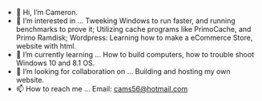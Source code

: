 - 👋 Hi, I’m Cameron.
- 👀 I’m interested in ... Tweeking Windows to run faster, and running benchmarks to prove it; Utilizing cache programs like PrimoCache, and Primo Ramdisk; Wordpress: Learning how   to make a eCommerce Store, website with html.
- 🌱 I’m currently learning ... How to build computers, how to trouble shoot Windows 10 and 8.1 OS.
- 💞️ I’m looking for collaboration on ... Building and hosting my own website.
- 📫 How to reach me ... Email: cams56@hotmail.com 

<!---
C4m3r0nSchu7t5/C4m3r0nSchu7t5 is a ✨ special ✨ repository because its `README.md` (this file) appears on your GitHub profile.
You can click the Preview link to take a look at your changes.
--->
